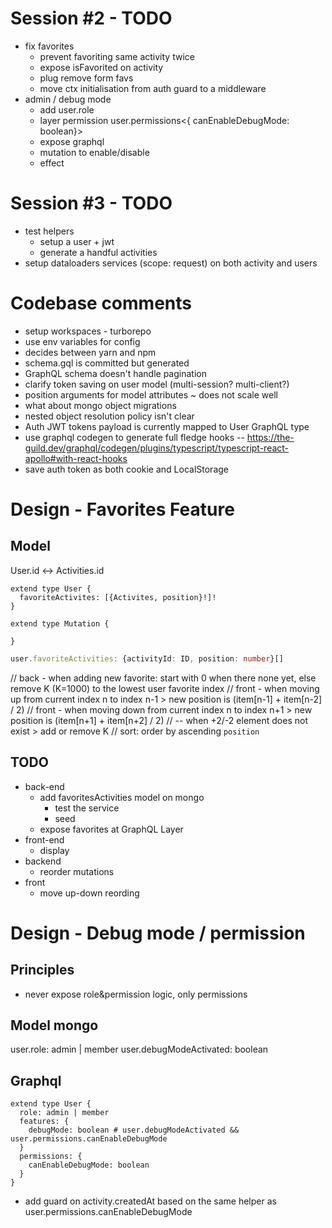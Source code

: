 # Session #2 - TODO

- fix favorites
  - prevent favoriting same activity twice
  - expose isFavorited on activity
  - plug remove form favs
  - move ctx initialisation from auth guard to a middleware
- admin / debug mode
  - add user.role
  - layer permission user.permissions<{ canEnableDebugMode: boolean}>
  - expose graphql
  - mutation to enable/disable
  - effect

# Session #3 - TODO

- test helpers
  - setup a user + jwt
  - generate a handful activities
- setup dataloaders services (scope: request) on both activity and users

# Codebase comments

- setup workspaces - turborepo
- use env variables for config
- decides between yarn and npm
- schema.gql is committed but generated
- GraphQL schema doesn't handle pagination
- clarify token saving on user model (multi-session? multi-client?)
- position arguments for model attributes ~ does not scale well
- what about mongo object migrations
- nested object resolution policy isn't clear
- Auth JWT tokens payload is currently mapped to User GraphQL type
- use graphql codegen to generate full fledge hooks -- https://the-guild.dev/graphql/codegen/plugins/typescript/typescript-react-apollo#with-react-hooks
- save auth token as both cookie and LocalStorage

# Design - Favorites Feature

## Model

User.id <-> Activities.id

```gql
extend type User {
  favoriteActivites: [{Activites, position}!]!
}

extend type Mutation {

}
```

```ts
user.favoriteActivities: {activityId: ID, position: number}[]
```

// back - when adding new favorite: start with 0 when there none yet, else remove K (K=1000) to the lowest user favorite index
// front - when moving up from current index n to index n-1 > new position is (item[n-1] + item[n-2] / 2)
// front - when moving down from current index n to index n+1 > new position is (item[n+1] + item[n+2] / 2)
// -- when +2/-2 element does not exist > add or remove K
// sort: order by ascending `position`

## TODO

- back-end
  - add favoritesActivities model on mongo
    - test the service
    - seed
  - expose favorites at GraphQL Layer
- front-end
  - display
- backend
  - reorder mutations
- front
  - move up-down reording

# Design - Debug mode / permission

## Principles

- never expose role&permission logic, only permissions

## Model mongo

user.role: admin | member
user.debugModeActivated: boolean

## Graphql

```gql
extend type User {
  role: admin | member
  features: {
    debugMode: boolean # user.debugModeActivated && user.permissions.canEnableDebugMode
  }
  permissions: {
    canEnableDebugMode: boolean
  }
}
```

- add guard on activity.createdAt based on the same helper as user.permissions.canEnableDebugMode
